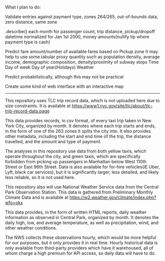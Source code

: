 What I plan to do:

Validate entries against payment type, zones 264/265, out-of-bounds data, zero distance, same zone

.describe() each month for passenger count, trip distance, pickup/dropoff datetime normalized for Jan 1st 2000, money amounts(nullify tip where payment type is cash)

Predict fare amount/number of available fares based on
    Pickup zone
        It may help to use some tabular proxy quantity such as population density, average income, demographic composition, density/proximity of subway stops
    Time
    Day of week
    Day of year(Holidays)
    Weather

Predict probabilistically, although this may not be practical

Create some kind of web interface with an interactive map

---

This repository uses TLC trip record data, which is not uploaded here due to size constraints. It is available at https://www1.nyc.gov/site/tlc/about/tlc-trip-record-data.page

This data provides records, in csv format, of every taxi trip taken in New York City, organized by month. It denotes where each trip starts and ends, in the form of one of the 263 zones it splits the city into. It also provides other metadata, including the start and end time of the trip, the distance travelled, and the amount and type of payment.

The analyses in this repository use data from both yellow taxis, which operate throughout the city, and green taxis, which are specifically forbidden from picking up passengers in Manhattan below West 110th Street or East 96th Street. Data is also available for for-hire vehicles(IE Uber, Lyft, black car services), but it is significantly larger, less detailed, and likely less reliable, so it is not used here.

This repository also will use National Weather Service data from the Central Park Observation Station. This data is gathered from Preliminary Monthly Climate Data and is available at https://w2.weather.gov/climate/index.php?wfo=okx

This data provides, in the form of written HTML reports, daily weather information as observed in Central Park, organized by month. It denotes the daily high, low, and average temperature, as well as precipitation, wind, and other weather conditions.

The NWS collects these observations hourly, which would be more helpful for our purposes, but it only provides it in real time. Hourly historical data is only available from third-party providers which have it warehoused, all of whom charge a high premium for API access, so daily data will have to do.